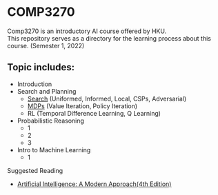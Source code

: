 # COMP3270
Comp3270 is an introductory AI course offered by HKU.<br/>
This repository serves as a directory for the learning process about this course. (Semester 1, 2022)


<h2>Topic includes:</h2>

* Introduction
* Search and Planning
  * [Search](./Lectures/Search.md) (Uniformed, Informed, Local, CSPs, Adversarial)
  * [MDPs](./Lectures/MDP.md) (Value Iteration, Policy Iteration)
  * RL (Temporal Difference Learning, Q Learning)
* Probabilistic Reasoning
  * 1
  * 2
  * 3
* Intro to Machine Learning
  * 1

Suggested Reading
- [Artificial Intelligence: A Modern Approach(4th Edition)](http://aima.cs.berkeley.edu)
